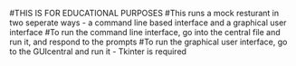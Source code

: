 #THIS IS FOR EDUCATIONAL PURPOSES
#This runs a mock resturant in two seperate ways - a command line based interface and a graphical user interface
#To run the command line interface, go into the central file and run it, and respond to the prompts
#To run the graphical user interface, go to the GUIcentral and run it - Tkinter is required
